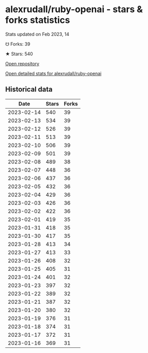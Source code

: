 # alexrudall/ruby-openai - stars & forks statistics

Stats updated on Feb 2023, 14

☋ Forks: 39

★ Stars: 540

[Open repository](https://github.com/alexrudall/ruby-openai)

[Open detailed stats for alexrudall/ruby-openai](https://reviewgithub.com/rep/alexrudall/ruby-openai)

## Historical data
| Date | Stars | Forks |
|------|-------|-------|
| 2023-02-14 | 540 | 39 | 
| 2023-02-13 | 534 | 39 | 
| 2023-02-12 | 526 | 39 | 
| 2023-02-11 | 513 | 39 | 
| 2023-02-10 | 506 | 39 | 
| 2023-02-09 | 501 | 39 | 
| 2023-02-08 | 489 | 38 | 
| 2023-02-07 | 448 | 36 | 
| 2023-02-06 | 437 | 36 | 
| 2023-02-05 | 432 | 36 | 
| 2023-02-04 | 429 | 36 | 
| 2023-02-03 | 426 | 36 | 
| 2023-02-02 | 422 | 36 | 
| 2023-02-01 | 419 | 35 | 
| 2023-01-31 | 418 | 35 | 
| 2023-01-30 | 417 | 35 | 
| 2023-01-28 | 413 | 34 | 
| 2023-01-27 | 413 | 33 | 
| 2023-01-26 | 408 | 32 | 
| 2023-01-25 | 405 | 31 | 
| 2023-01-24 | 401 | 32 | 
| 2023-01-23 | 397 | 32 | 
| 2023-01-22 | 389 | 32 | 
| 2023-01-21 | 387 | 32 | 
| 2023-01-20 | 380 | 32 | 
| 2023-01-19 | 376 | 31 | 
| 2023-01-18 | 374 | 31 | 
| 2023-01-17 | 372 | 31 | 
| 2023-01-16 | 369 | 31 | 

